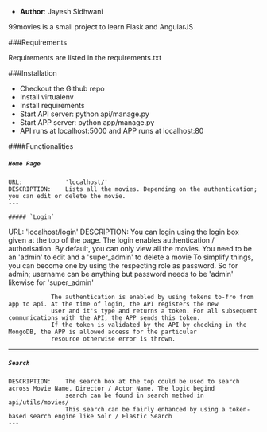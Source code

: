 * **Author**: Jayesh Sidhwani

99movies is a small project to learn Flask and AngularJS

###Requirements

Requirements are listed in the requirements.txt

###Installation

* Checkout the Github repo
* Install virtualenv
* Install requirements
* Start API server: python api/manage.py
* Start APP server: python app/manage.py
* API runs at localhost:5000 and APP runs at localhost:80


####Functionalities

##### `Home Page`
```
URL:            'localhost/'
DESCRIPTION:    Lists all the movies. Depending on the authentication; you can edit or delete the movie.
---

##### `Login`
```
URL:            'localhost/login'
DESCRIPTION:    You can login using the login box given at the top of the page. The login enables authentication / authorisation.
                By default, you can only view all the movies. You need to be an 'admin' to edit and a 'super_admin' to delete a movie
                To simplify things, you can become one by using the respecting role as password.
                So for admin; username can be anything but password needs to be 'admin' likewise for 'super_admin'

                The authentication is enabled by using tokens to-fro from app to api. At the time of login, the API registers the new
                user and it's type and returns a token. For all subsequent communications with the API, the APP sends this token.
                If the token is validated by the API by checking in the MongoDB, the APP is allowed access for the particular
                resource otherwise error is thrown.
---

##### `Search`
```
DESCRIPTION:    The search box at the top could be used to search across Movie Name, Director / Actor Name. The logic begind
                search can be found in search method in api/utils/movies/
                This search can be fairly enhanced by using a token-based search engine like Solr / Elastic Search
---